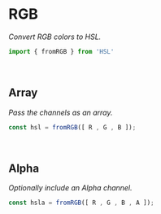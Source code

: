 
# RGB

*Convert RGB colors to HSL.*

```JavaScript
import { fromRGB } from 'HSL'
```

<br>

## Array

*Pass the channels as an array.*

```JavaScript
const hsl = fromRGB([ R , G , B ]);
```

<br>

## Alpha

*Optionally include an Alpha channel.*

```JavaScript
const hsla = fromRGB([ R , G , B , A ]);
```

<br>
